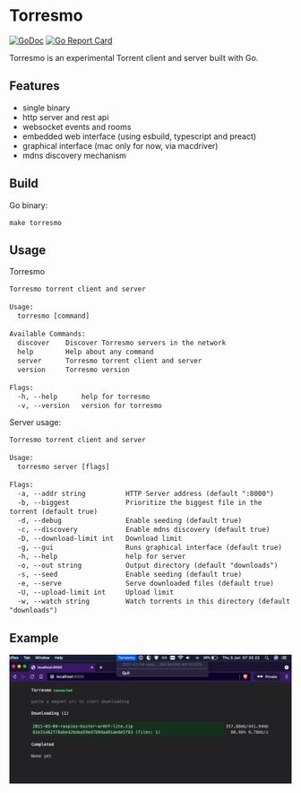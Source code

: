 # Torresmo

[![GoDoc](https://godoc.org/github.com/mvrilo/torresmo?status.svg)](https://godoc.org/github.com/mvrilo/torresmo)
[![Go Report Card](https://goreportcard.com/badge/github.com/mvrilo/torresmo)](https://goreportcard.com/report/github.com/mvrilo/torresmo)

Torresmo is an experimental Torrent client and server built with Go.

## Features

- single binary
- http server and rest api
- websocket events and rooms
- embedded web interface (using esbuild, typescript and preact)
- graphical interface (mac only for now, via macdriver)
- mdns discovery mechanism

## Build

Go binary:

```
make torresmo
```

## Usage

Torresmo

```
Torresmo torrent client and server

Usage:
  torresmo [command]

Available Commands:
  discover    Discover Torresmo servers in the network
  help        Help about any command
  server      Torresmo torrent client and server
  version     Torresmo version

Flags:
  -h, --help      help for torresmo
  -v, --version   version for torresmo
```

Server usage:

```
Torresmo torrent client and server

Usage:
  torresmo server [flags]

Flags:
  -a, --addr string          HTTP Server address (default ":8000")
  -b, --biggest              Prioritize the biggest file in the torrent (default true)
  -d, --debug                Enable seeding (default true)
  -c, --discovery            Enable mdns discovery (default true)
  -D, --download-limit int   Download limit
  -g, --gui                  Runs graphical interface (default true)
  -h, --help                 help for server
  -o, --out string           Output directory (default "downloads")
  -s, --seed                 Enable seeding (default true)
  -e, --serve                Serve downloaded files (default true)
  -U, --upload-limit int     Upload limit
  -w, --watch string         Watch torrents in this directory (default "downloads")
```

## Example

![Example](demo.png)
